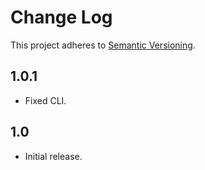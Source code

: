 # Change Log
This project adheres to [Semantic Versioning](http://semver.org/).

## 1.0.1
* Fixed CLI.

## 1.0
* Initial release.
